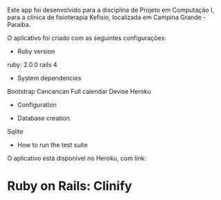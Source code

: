 Este app foi desenvolvido para a disciplina de Projeto em Computação I, para a clínica de fisioterapia Kefisio, 
localizada em Campina Grande - Paraíba.

O aplicativo foi criado com as seguintes configurações:

* Ruby version

ruby: 2.0.0
rails 4

* System dependencies

Bootstrap 
Cancancan
Full calendar
Devise
Heroku

* Configuration


* Database creation

Sqlite


* How to run the test suite

O aplicativo está disponível no Heroku, com link:


# Ruby on Rails: Clinify 